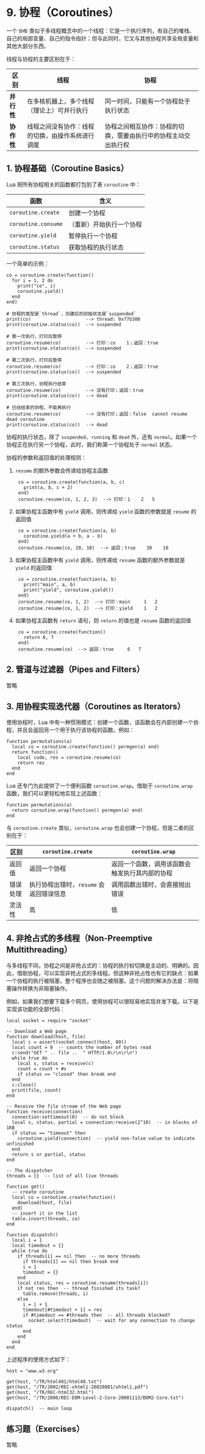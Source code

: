 # 9. 协程（Coroutines）

一个 `协程` 类似于多线程概念中的一个线程：它是一个执行序列，有自己的堆栈、自己的局部变量、自己的指令指针；但与此同时，它又与其他协程共享全局变量和其他大部分东西。

线程与协程的主要区别在于：

区别       | 线程                                             | 协程
---------- | ------------------------------------------------ | --------------------------------------------------------------
**并行性** | 在多核机器上，多个线程（理论上）可并行执行       | 同一时间，只能有一个协程处于执行状态
**协作性** | 线程之间没有协作：线程的切换，由操作系统进行调度 | 协程之间相互协作：协程的切换，需要由执行中的协程主动交出执行权


## 1. 协程基础（Coroutine Basics）

Lua 把所有协程相关的函数都打包到了表 `coroutine` 中：

函数                | 含义
------------------- | ------------------------
`coroutine.create`  | 创建一个协程
`coroutine.consume` | （重新）开始执行一个协程
`coroutine.yield`   | 暂停执行一个协程
`coroutine.status`  | 获取协程的执行状态

一个简单的示例：

    co = coroutine.create(function()
      for i = 1, 2 do
        print("co", i)
        coroutine.yield()
      end
    end)

    # 协程的类型是`thread`，创建后的初始状态是`suspended`
    print(co)                    --> thread: 0x77b380
    print(coroutine.status(co))  --> suspended

    # 第一次执行，打印后暂停
    coroutine.resume(co)         --> 打印：co    1；返回：true
    print(coroutine.status(co))  --> suspended

    # 第二次执行，打印后暂停
    coroutine.resume(co)         --> 打印：co    2；返回：true
    print(coroutine.status(co))  --> suspended

    # 第三次执行，协程执行结束
    coroutine.resume(co)         --> 没有打印；返回：true
    print(coroutine.status(co))  --> dead

    # 已经结束的协程，不能再执行
    coroutine.resume(co)         --> 没有打印；返回：false  cannot resume dead coroutine
    print(coroutine.status(co))  --> dead

协程的执行状态，除了 `suspended`、`running` 和 `dead` 外，还有 `normal`。如果一个协程正在执行另一个协程，此时，我们称第一个协程处于 `normal` 状态。

协程的参数和返回值的处理规则：

1. `resume` 的额外参数会传递给协程主函数

        co = coroutine.create(function(a, b, c)
          print(a, b, c + 2)
        end)
        coroutine.resume(co, 1, 2, 3)  --> 打印：1    2   5

2. 如果协程主函数中有 `yield` 调用，则传递给 `yield` 函数的参数就是 `resume` 的返回值

        co = coroutine.create(function(a, b)
          coroutine.yield(a + b, a - b)
        end)
        coroutine.resume(co, 20, 10)  --> 返回：true    30    10

3. 如果协程主函数中有 `yield` 调用，则传递给 `resume` 函数的额外参数就是 `yield` 的返回值

        co = coroutine.create(function(a, b)
          print("main", a, b)
          print("yield", coroutine.yield())
        end)
        coroutine.resume(co, 1, 2)  --> 打印：main     1   2
        coroutine.resume(co, 1, 2)  --> 打印：yield    1   2

4. 如果协程主函数有 `return` 语句，则 `return` 的值也是 `resume` 函数的返回值

        co = coroutine.create(function()
          return 6, 7
        end)
        coroutine.resume(co)  --> 返回：true     6   7


## 2. 管道与过滤器（Pipes and Filters）

暂略


## 3. 用协程实现迭代器（Coroutines as Iterators）

使用协程时，Lua 中有一种惯用模式：创建一个函数，该函数会在内部创建一个协程，并且会返回另一个用于执行该协程的函数。例如：

    function permutations(a)
      local co = coroutine.create(function() permgen(a) end)
      return function()
        local code, res = coroutine.resume(co)
        return res
      end
    end

Lua 还专门为此提供了一个便利函数 `coroutine.wrap`。借助于 `coroutine.wrap` 函数，我们可以更轻松地实现上述函数：

    function permutations(a)
      return coroutine.wrap(function() permgen(a) end)
    end

与 `coroutine.create` 类似，`coroutine.wrap` 也会创建一个协程，但是二者的区别在于：

区别     | `coroutine.create`                      | `coroutine.wrap`
-------- | --------------------------------------- | ----------------------------------------------
返回值   | 返回一个协程                            | 返回一个函数，调用该函数会触发执行其内部的协程
错误处理 | 执行协程出错时，`resume` 会返回错误信息 | 调用函数出错时，会直接抛出错误
灵活性   | 高                                      | 低


## 4. 非抢占式的多线程（Non-Preemptive Multithreading）

与多线程不同，协程之间是非抢占式的：协程的执行权切换是主动的、明确的。因此，借助协程，可以实现非抢占式的多线程。但这种非抢占性也有它的缺点：如果一个协程的执行被阻塞，整个程序也会随之被阻塞。这个问题的解决办法是：将阻塞操作转换为非阻塞操作。

例如，如果我们想要下载多个网页，使用协程可以很轻易地实现并发下载。以下是实现该功能的全部代码：

    local socket = require "socket"

    -- Download a Web page
    function download(host, file)
      local c = assert(socket.connect(host, 80))
      local count = 0  -- counts the number of bytes read
      c:send("GET " .. file ..  " HTTP/1.0\r\n\r\n")
      while true do
        local s, status = receive(c)
        count = count + #s
        if status == "closed" then break end
      end
      c:close()
      print(file, count)
    end

    -- Receive the file stream of the Web page
    function receive(connection)
      connection:settimeout(0)  -- do not block
      local s, status, partial = connection:receive(2^10)  -- in blocks of 1KB
      if status == "timeout" then
        coroutine.yield(connection)  -- yield non-false value to indicate unfinished
      end
      return s or partial, status
    end

    -- The dispatcher
    threads = {}  -- list of all live threads

    function get()
      -- create coroutine
      local co = coroutine.create(function()
        download(host, file)
      end)
      -- insert it in the list
      table.insert(threads, co)
    end

    function dispatch()
      local i = 1
      local timedout = {}
      while true do
        if threads[i] == nil then  -- no more threads
          if threads[1] == nil then break end
          i = 1
          timedout = {}
        end
        local status, res = coroutine.resume(threads[i])
        if not res then  -- thread finished its task?
          table.remove(threads, i)
        else
          i = i + 1
          timedout[#timedout + 1] = res
          if #timedout == #threads then  -- all threads blocked?
            socket.select(timedout)  -- wait for any connection to change status
          end
        end
      end
    end

上述程序的使用方式如下：

    host = "www.w3.org"

    get(host, "/TR/html401/html40.txt")
    get(host, "/TR/2002/REC-xhtml1-20020801/xhtml1.pdf")
    get(host, "/TR/REC-html32.html")
    get(host, "/TR/2000/REC-DOM-Level-2-Core-20001113/DOM2-Core.txt")

    dispatch()  -- main loop


## 练习题（Exercises）

暂略
